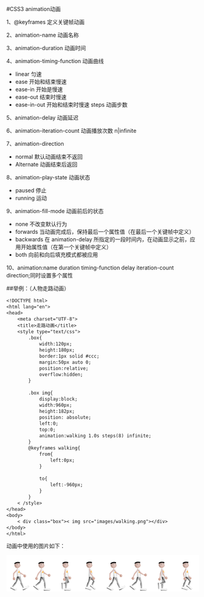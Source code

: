 #CSS3 animation动画


1、@keyframes 定义关键帧动画

2、animation-name 动画名称

3、animation-duration 动画时间

4、animation-timing-function 动画曲线

- linear 匀速
- ease 开始和结束慢速
- ease-in 开始是慢速
- ease-out 结束时慢速
- ease-in-out 开始和结束时慢速
steps 动画步数

5、animation-delay 动画延迟

6、animation-iteration-count 动画播放次数 n|infinite

7、animation-direction

 - normal 默认动画结束不返回
 - Alternate 动画结束后返回
 
8、animation-play-state 动画状态

 - paused 停止
 - running 运动
 
9、animation-fill-mode 动画前后的状态

 -  none 不改变默认行为
 - forwards 当动画完成后，保持最后一个属性值（在最后一个关键帧中定义）
 - backwards 在 animation-delay 所指定的一段时间内，在动画显示之前，应用开始属性值（在第一个关键帧中定义）
 - both 向前和向后填充模式都被应用
 
10、animation:name duration timing-function delay iteration-count direction;同时设置多个属性

##举例：（人物走路动画）


```
<!DOCTYPE html>
<html lang="en">
<head>
    <meta charset="UTF-8">
    <title>走路动画</title>
    <style type="text/css">        
        .box{
            width:120px;
            height:180px;
            border:1px solid #ccc;            
            margin:50px auto 0;
            position:relative;
            overflow:hidden;            
        }

        .box img{
            display:block;
            width:960px;
            height:182px;
            position: absolute;
            left:0;
            top:0;
            animation:walking 1.0s steps(8) infinite;            
        }
        @keyframes walking{
            from{
                left:0px;
            }

            to{
                left:-960px;
            }
        }
    < /style>
</head>
<body>
    < div class="box">< img src="images/walking.png"></div>
</body>
</html>
```


动画中使用的图片如下：

![示例图片](/assets/333333333333333333333333333.png)